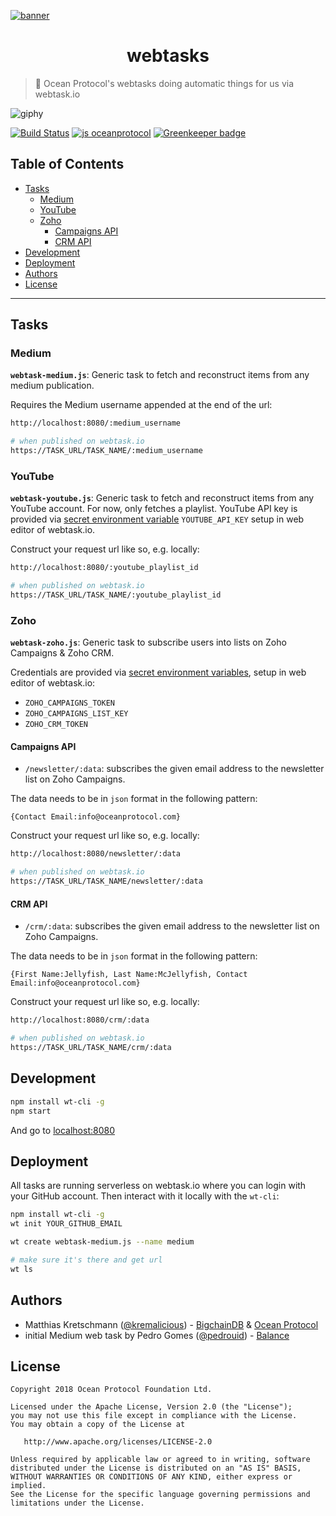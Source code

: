 [![banner](https://raw.githubusercontent.com/oceanprotocol/art/master/github/repo-banner%402x.png)](https://oceanprotocol.com)

<h1 align="center">webtasks</h1>

> 🐬 Ocean Protocol's webtasks doing automatic things for us via webtask.io

![giphy](https://user-images.githubusercontent.com/90316/37671913-0eb2f70a-2c6d-11e8-809e-04d3b40ef1c9.gif)

[![Build Status](https://travis-ci.com/oceanprotocol/webtasks.svg?token=3psqw6c8KMDqfdGQ2x6d&branch=master)](https://travis-ci.com/oceanprotocol/webtasks)
[![js oceanprotocol](https://img.shields.io/badge/js-oceanprotocol-7b1173.svg)](https://github.com/oceanprotocol/eslint-config-oceanprotocol) [![Greenkeeper badge](https://badges.greenkeeper.io/oceanprotocol/webtasks.svg)](https://greenkeeper.io/)

## Table of Contents

  - [Tasks](#tasks)
     - [Medium](#medium)
     - [YouTube](#youtube)
     - [Zoho](#zoho)
        - [Campaigns API](#campaigns-api)
        - [CRM API](#crm-api)
  - [Development](#development)
  - [Deployment](#deployment)
  - [Authors](#authors)
  - [License](#license)

---

## Tasks

### Medium

**`webtask-medium.js`**: Generic task to fetch and reconstruct items from any medium publication.

Requires the Medium username appended at the end of the url:

```bash
http://localhost:8080/:medium_username

# when published on webtask.io
https://TASK_URL/TASK_NAME/:medium_username
```

### YouTube

**`webtask-youtube.js`**: Generic task to fetch and reconstruct items from any YouTube account. For now, only fetches a playlist. YouTube API key is provided via [secret environment variable](https://webtask.io/docs/issue_parameters) `YOUTUBE_API_KEY` setup in web editor of webtask.io.

Construct your request url like so, e.g. locally:

```bash
http://localhost:8080/:youtube_playlist_id

# when published on webtask.io
https://TASK_URL/TASK_NAME/:youtube_playlist_id
```

### Zoho

**`webtask-zoho.js`**: Generic task to subscribe users into lists on Zoho Campaigns & Zoho CRM.

Credentials are provided via [secret environment variables](https://webtask.io/docs/issue_parameters), setup in web editor of webtask.io:

* `ZOHO_CAMPAIGNS_TOKEN`
* `ZOHO_CAMPAIGNS_LIST_KEY`
* `ZOHO_CRM_TOKEN`

#### Campaigns API

* `/newsletter/:data`: subscribes the given email address to the newsletter list on Zoho Campaigns.

The data needs to be in `json` format in the following pattern:

```
{Contact Email:info@oceanprotocol.com}
```

Construct your request url like so, e.g. locally:

```bash
http://localhost:8080/newsletter/:data

# when published on webtask.io
https://TASK_URL/TASK_NAME/newsletter/:data
```

#### CRM API

* `/crm/:data`: subscribes the given email address to the newsletter list on Zoho Campaigns.

The data needs to be in `json` format in the following pattern:

```
{First Name:Jellyfish, Last Name:McJellyfish, Contact Email:info@oceanprotocol.com}
```

Construct your request url like so, e.g. locally:

```bash
http://localhost:8080/crm/:data

# when published on webtask.io
https://TASK_URL/TASK_NAME/crm/:data
```

## Development

```bash
npm install wt-cli -g
npm start
```

And go to [localhost:8080](http://localhost:8080)

## Deployment

All tasks are running serverless on webtask.io where you can login with your GitHub account. Then interact with it locally with the `wt-cli`:

```bash
npm install wt-cli -g
wt init YOUR_GITHUB_EMAIL

wt create webtask-medium.js --name medium

# make sure it's there and get url
wt ls
```

## Authors

- Matthias Kretschmann ([@kremalicious](https://github.com/kremalicious)) - [BigchainDB](https://www.bigchaindb.com) & [Ocean Protocol](https://oceanprotocol.com)
- initial Medium web task by Pedro Gomes ([@pedrouid](https://github.com/pedrouid)) - [Balance](https://balance.io)

## License

```
Copyright 2018 Ocean Protocol Foundation Ltd.

Licensed under the Apache License, Version 2.0 (the "License");
you may not use this file except in compliance with the License.
You may obtain a copy of the License at

   http://www.apache.org/licenses/LICENSE-2.0

Unless required by applicable law or agreed to in writing, software
distributed under the License is distributed on an "AS IS" BASIS,
WITHOUT WARRANTIES OR CONDITIONS OF ANY KIND, either express or implied.
See the License for the specific language governing permissions and
limitations under the License.
```
